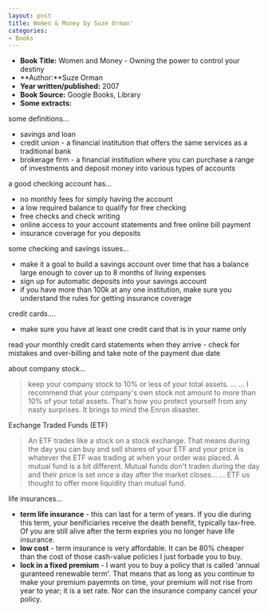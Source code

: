 ```yaml
---
layout: post
title: Women & Money by Suze Orman'
categories:
- Books
---
```


- **Book Title:** Women and Money - Owning the power to control your destiny
- **Author:**Suze Orman
- **Year written/published:** 2007
- **Book Source:** Google Books, Library
- **Some extracts:**

some definitions...

- savings and loan
- credit union - a financial institution that offers the same services as a traditional bank
- brokerage firm - a financial institution where you can purchase a range of investments and deposit money into various types of accounts

a good checking account has...

- no monthly fees for simply having the account
- a low required balance to qualify for free checking
- free checks and check writing
- online access to your account statements and free online bill payment
- insurance coverage for you deposits

some checking and savings issues...

- make it a goal to build a savings account over time that has a balance large enough to cover up to 8 months of living expenses
- sign up for automatic deposits into your savings account
- if you have more than 100k at any one institution, make sure you understand the rules for getting insurance coverage

credit cards....
- make sure you have at least one credit card that is in your name only

read your monthly credit card statements when they arrive - check for mistakes and over-billing and take note of the payment due date

about company stock...

> keep your company stock to 10% or less of your total assets. ... ... I recommend that your company's own stock not amount to more than 10% of your total assets. That's how you protect yourself from any nasty surprises. It brings to mind the Enron disaster.

Exchange Traded Funds (ETF)

> An ETF trades like a stock on a stock exchange. That means during the day you can buy and sell shares of your ETF and your price is whatever the ETF was trading at when your order was placed. A mutual fund is a bit different. Mutual funds don't traden during the day and their price is set once a day after the market closes... ... ETF us thought to offer more liquidity than mutual fund.

life insurances...

- **term life insurance** - this can last for a term of years. If you die during this term, your benificiaries receive the death benefit, typically tax-free. Of you are still alive after the term expries you no longer have life insurance.
- **low cost** - term insurance is very affordable. It can be 80% cheaper than the cost of those cash-value policies I just forbade you to buy.
- **lock in a fixed premium** - I want you to buy a policy that is called 'annual guranteed renewable term'. That means that as long as you continue to make your premium payemnts on time, your premium will not rise from year to year; it is a set rate. Nor can the insurance company cancel your policy.
